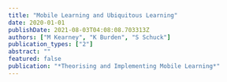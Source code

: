 ```yaml
---
title: "Mobile Learning and Ubiquitous Learning"
date: 2020-01-01
publishDate: 2021-08-03T04:08:08.703313Z
authors: ["M Kearney", "K Burden", "S Schuck"]
publication_types: ["2"]
abstract: ""
featured: false
publication: "*Theorising and Implementing Mobile Learning*"
---
```


